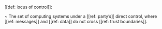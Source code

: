 [[def: locus of control]]:

~ The set of computing systems under a [[ref: party’s]] direct control, where [[ref: messages]] and [[ref: data]] do not cross [[ref: trust boundaries]].

